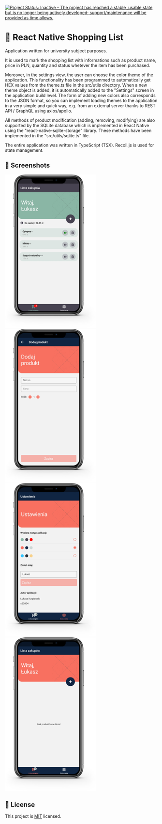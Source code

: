 [![Project Status: Inactive – The project has reached a stable, usable state but is no longer being actively developed; support/maintenance will be provided as time allows.](https://www.repostatus.org/badges/latest/inactive.svg)](https://www.repostatus.org/#inactive)

# :space_invader: React Native Shopping List

Application written for university subject purposes.

It is used to mark the shopping list with informations such as product name, price in PLN, quantity and status whetever the item has been purchased.

Moreover, in the settings view, the user can choose the color theme of the application. This functionality has been programmed to automatically get HEX values from the theme.ts file in the src/utils directory. When a new theme object is added, it is automatically added to the "Settings" screen in the application build level. The form of adding new colors also corresponds to the JSON format, so you can implement loading themes to the application in a very simple and quick way, e.g. from an external server thanks to REST API / GraphQL using axios/apollo.

All methods of product modification (adding, removing, modifying) are also supported by the SQLite database which is implemented in React Native using the "react-native-sqlite-storage" library. These methods have been implemented in the "src/utils/sqlite.ts" file.

The entire application was written in TypeScript (TSX). Recoil.js is used for state management.

## :iphone: Screenshots

<img src="https://raw.githubusercontent.com/ecosse3/pjatk-smb1-rn-shopping-list/master/screenshots/Screenshot1.png?raw=true" width="300" /> <img src="https://raw.githubusercontent.com/ecosse3/pjatk-smb1-rn-shopping-list/master/screenshots/Screenshot2.png?raw=true" width="300" />
<img src="https://raw.githubusercontent.com/ecosse3/pjatk-smb1-rn-shopping-list/master/screenshots/Screenshot3.png?raw=true" width="300" /> <img src="https://raw.githubusercontent.com/ecosse3/pjatk-smb1-rn-shopping-list/master/screenshots/Screenshot4.png?raw=true" width="300" />

## :bookmark: License

This project is [MIT](LICENSE) licensed.
